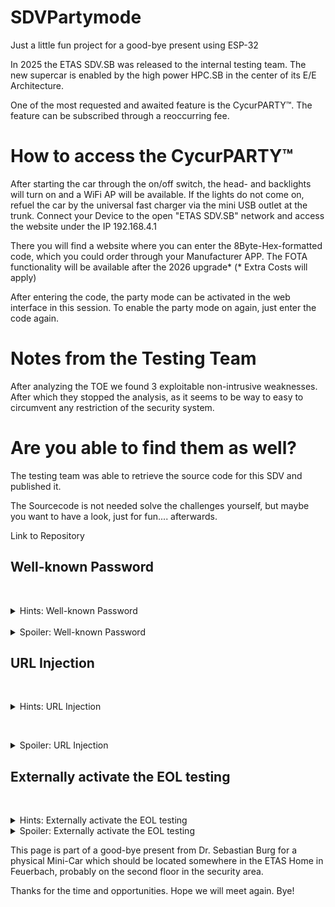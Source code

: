 # SDVPartymode
Just a little fun project for a good-bye present using ESP-32


In 2025 the ETAS SDV.SB was released to the internal testing team. The new supercar is enabled by the high power HPC.SB in the center of its E/E Architecture.

One of the most requested and awaited feature is the CycurPARTY™. The feature can be subscribed through a reoccurring fee.

# How to access the CycurPARTY™

After starting the car through the on/off switch, the head- and backlights will turn on and a WiFi AP will be available. If the lights do not come on, refuel the car by the universal fast charger via the mini USB outlet at the trunk. Connect your Device to the open "ETAS SDV.SB" network and access the website under the IP 192.168.4.1 

There you will find a website where you can enter the 8Byte-Hex-formatted code, which you could order through your Manufacturer APP. The FOTA functionality will be available after the 2026 upgrade* (* Extra Costs will apply)

After entering the code, the party mode can be activated in the web interface in this session. To enable the party mode on again, just enter the code again.

	

# Notes from the Testing Team

After analyzing the TOE we found 3 exploitable non-intrusive weaknesses. After which they stopped the analysis, as it seems to be way to easy to circumvent any restriction of the security system.

# Are you able to find them as well?

The testing team was able to retrieve the source code for this SDV and published it. 

The Sourcecode is not needed solve the challenges yourself, but maybe you want to have a look, just for fun.... afterwards. 

Link to Repository






## Well-known Password
 <details> 
  <summary>Hints: Well-known Password</summary>
   We tried known words which are used as placeholders quite often. As it seems the initial default password is still working even in the released version.
</details>
 <details> 
  <summary>Spoiler: Well-known Password</summary>
 DEADBEEF is often used to initially set values in the code. (0xDEADBEEF will work as well)
</details>


## URL Injection

 <details> 
  <summary>Hints: URL Injection</summary>
  After submitting the correct password, the websites redirects to a website which has the CycurPARTY™ Mode enabled. This site can be accessed without the proper code, as the check is not done on this site again.
</details>

 <details> 
  <summary>Spoiler: URL Injection</summary>
  Just access http://192.168.4.1/access/ok this can the changed after entering a false code, which forwards to http://192.168.4.1/access/no 
</details>

## Externally activate the EOL testing
 <details> 
  <summary>Hints: Externally activate the EOL testing </summary>
  The CycurPARTY™ Mode is tested in EOL testing be externally triggering a testing circuit a surprisingly genius mechanism. This can be triggered through household items WITHOUT damages to the car.

</details>
<details> 
  <summary>Spoiler: Externally activate the EOL testing </summary>
Really? Come on! Try more! Think of it like this: At EOL the car drives over something with externally triggers the CycurPARTY™ Mode for testing. The trigger gets triggered. It is a very basic trigger.... no electronics required. Maybe look at your fridge or nametag.


  (it's magnets)
</details>





This page is part of a good-bye present from Dr. Sebastian Burg for a physical Mini-Car which should be located somewhere in the ETAS Home in Feuerbach, probably on the second floor in the security area.




Thanks for the time and opportunities. Hope we will meet again. Bye! 
